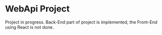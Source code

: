 # WebApi Project

Project in progress. Back-End part of project is implemented, the Front-End using React is not done. 